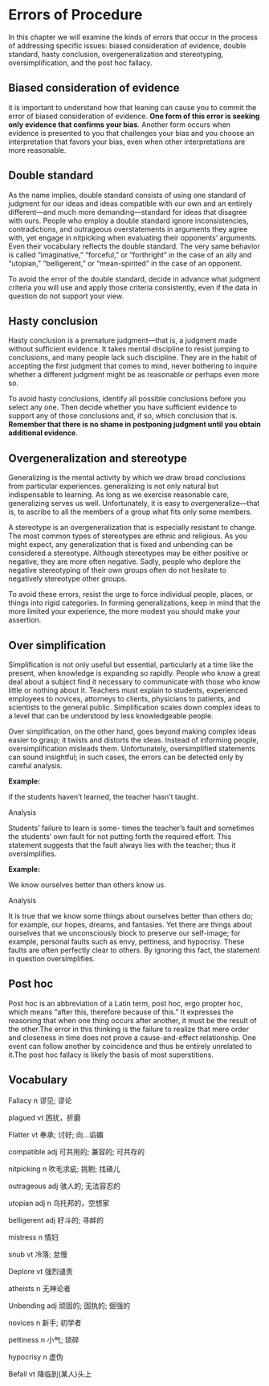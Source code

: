

# Errors of Procedure

In this chapter we will examine the kinds of errors that occur in the process of addressing specific issues: biased consideration of evidence, double standard, hasty conclusion, overgeneralization and stereotyping, oversimplification, and the post hoc fallacy.

## Biased consideration of evidence

it is important to understand how that leaning can cause you to commit the error of biased consideration of evidence. **One form of this error is seeking only evidence that confirms your bias**. Another form occurs when evidence is presented to you that challenges your bias and you choose an interpretation that favors your bias, even when other interpretations are more reasonable.

## Double standard

As the name implies, double standard consists of using one standard of judgment for our ideas and ideas compatible with our own and an entirely different—and much more demanding—standard for ideas that disagree with ours. People who employ a double standard ignore inconsistencies, contradictions, and outrageous overstatements in arguments they agree with, yet engage in nitpicking when evaluating their opponents’ arguments. Even their vocabulary reflects the double standard. The very same behavior is called “imaginative,” “forceful,” or “forthright” in the case of an ally and “utopian,” “belligerent,” or “mean-spirited” in the case of an opponent.

To avoid the error of the double standard, decide in advance what judgment criteria you will use and apply those criteria consistently, even if the data in question do not support your view.

## Hasty conclusion 

Hasty conclusion is a premature judgment—that is, a judgment made without sufficient evidence. It takes mental discipline to resist jumping to conclusions, and many people lack such discipline. They are in the habit of accepting the first judgment that comes to mind, never bothering to inquire whether a different judgment might be as reasonable or perhaps even more so. 

To avoid hasty conclusions, identify all possible conclusions before you select any one. Then decide whether you have sufficient evidence to support any of those conclusions and, if so, which conclusion that is. **Remember that there is no shame in postponing judgment until you obtain additional evidence**.

## Overgeneralization and stereotype

Generalizing is the mental activity by which we draw broad conclusions from particular experiences. generalizing is not only natural but indispensable to learning. As long as we exercise reasonable care, generalizing serves us well. Unfortunately, it is easy to *over*generalize—that is, to ascribe to all the members of a group what fits only some members.

A stereotype is an overgeneralization that is especially resistant to change. The most common types of stereotypes are ethnic and religious. As you might expect, any generalization that is fixed and unbending can be considered a stereotype. Although stereotypes may be  either positive or negative, they are more often negative. Sadly, people who deplore the negative stereotyping of their own groups often do not hesitate to negatively stereotype other groups.

To avoid these errors, resist the urge to force individual people, places, or things into rigid categories. In forming generalizations, keep in mind that the more limited your experience, the more modest you should make your assertion. 

## Over simplification

Simplification is not only useful but essential, particularly at a time like the present, when knowledge is expanding so rapidly. People who know a great deal about a subject find it necessary to communicate with those who know little or nothing about it. Teachers must explain to students, experienced employees to novices, attorneys to clients, physicians to patients, and scientists to the general public. Simplification scales down complex ideas to a level that can be understood by less knowledgeable people.

Over simplification, on the other hand, goes beyond making complex ideas easier to grasp; it twists and distorts the ideas. Instead of informing people, oversimplification misleads them. Unfortunately, oversimplified statements can sound insightful; in such cases, the errors can be detected only by careful analysis.

**Example:**

if the students haven’t learned, the teacher hasn’t taught. 

Analysis 

Students’ failure to learn is some- times the teacher’s fault and sometimes the students’ own fault for not putting forth the required effort. This statement suggests that the fault always lies with the teacher; thus it oversimplifies.

**Example:**

We know ourselves better than others know us. 

Analysis 

It is true that we know some things about ourselves better than others do; for example, our hopes, dreams, and fantasies. Yet there are things about ourselves that we unconsciously block to preserve our self-image; for example, personal faults such as envy, pettiness, and hypocrisy. These faults are often perfectly clear to others. By ignoring this fact, the statement in question oversimplifies. 

## Post hoc 

Post hoc is an abbreviation of a Latin term, post hoc, ergo propter hoc, which means “after this, therefore because of this.” It expresses the reasoning that when one thing occurs after another, it must be the result of the other.The error in this thinking is the failure to realize that mere order and closeness in time does not prove a cause-and-effect relationship. One event can follow another by coincidence and thus be entirely unrelated to it.The post hoc fallacy is likely the basis of most superstitions.

## Vocabulary

Fallacy n  谬见; 谬论

plagued vt 困扰，折磨

Flatter vt 奉承; 讨好; 向…谄媚

compatible adj 可共用的; 兼容的; 可共存的

nitpicking n 吹毛求疵; 挑剔; 找碴儿

outrageous adj 骇人的; 无法容忍的

utopian adj n 乌托邦的，空想家

belligerent adj 好斗的; 寻衅的

mistress  n 情妇

snub vt 冷落; 怠慢

Deplore vt  强烈谴责

atheists n 无神论者

Unbending  adj 顽固的; 固执的; 倔强的

novices n 新手; 初学者

pettiness n 小气; 琐碎

 hypocrisy n 虚伪

Befall vt  降临到(某人)头上





